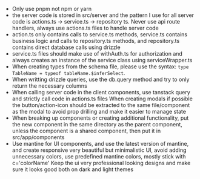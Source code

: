 - Only use pnpm not npm or yarn
- the server code is stored in src/server and the pattern I use for all server code is actions.ts -> service.ts -> repository ts. Never use api route handlers, always use actions.ts files to handle server code
- action.ts only contains calls to service.ts methods, service.ts contains business logic and calls to repository.ts methods, and repository.ts contains direct database calls using drizzle
- service.ts files should make use of withAuth.ts for authorization and always creates an instance of the service class using serviceWrapper.ts
- When creating types from the schema file, please use the syntax: `type TableName = typeof tableName.$inferSelect`.
- When writting drizzle queries, use the db.query method and try to only return the necessary columns
- When calling server code in the client components, use tanstack query and strictly call code in actions.ts files
  When creating modals if possible the button/action-icon should be extracted to the same file/component as the modal to avoid prop drilling and make it easier to manage state
- When breaking up components or creating additional functionality, put the new component in the same directory as the parent component, unless the component is a shared component, then put it in src/app/components
- Use mantine for UI components, and use the latest version of mantine, and create responsive very beautiful but minimalistic UI, avoid adding unnecessary colors, use predefined mantine colors, mostly stick with c='colorName' Keep the ui very professional looking designs and make sure it looks good both on dark and light themes
